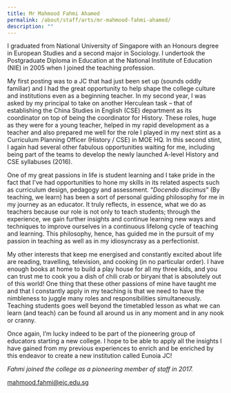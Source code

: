 ```yaml
---
title: Mr Mahmood Fahmi Ahamed
permalink: /about/staff/arts/mr-mahmood-fahmi-ahamed/
description: ""
---
```


I graduated from National University of Singapore with an Honours degree in European Studies and a second major in Sociology. I undertook the Postgraduate Diploma in Education at the National Institute of Education (NIE) in 2005 when I joined the teaching profession.

My first posting was to a JC that had just been set up (sounds oddly familiar) and I had the great opportunity to help shape the college culture and institutions even as a beginning teacher. In my second year, I was asked by my principal to take on another Herculean task – that of establishing the China Studies in English (CSE) department as its coordinator on top of being the coordinator for History. These roles, huge as they were for a young teacher, helped in my rapid development as a teacher and also prepared me well for the role I played in my next stint as a Curriculum Planning Officer (History / CSE) in MOE HQ. In this second stint, I again had several other fabulous opportunities waiting for me, including being part of the teams to develop the newly launched A-level History and CSE syllabuses (2016).

One of my great passions in life is student learning and I take pride in the fact that I’ve had opportunities to hone my skills in its related aspects such as curriculum design, pedagogy and assessment. “_Docendo discimus_” (By teaching, we learn) has been a sort of personal guiding philosophy for me in my journey as an educator. It truly reflects, in essence, what we do as teachers because our role is not only to teach students; through the experience, we gain further insights and continue learning new ways and techniques to improve ourselves in a continuous lifelong cycle of teaching and learning. This philosophy, hence, has guided me in the pursuit of my passion in teaching as well as in my idiosyncrasy as a perfectionist.

My other interests that keep me energised and constantly excited about life are reading, travelling, television, and cooking (in no particular order). I have enough books at home to build a play house for all my three kids, and you can trust me to cook you a dish of chili crab or biryani that is absolutely out of this world! One thing that these other passions of mine have taught me and that I constantly apply in my teaching is that we need to have the nimbleness to juggle many roles and responsibilities simultaneously. Teaching students goes well beyond the timetabled lesson as what we can learn (and teach) can be found all around us in any moment and in any nook or cranny.

Once again, I’m lucky indeed to be part of the pioneering group of educators starting a new college. I hope to be able to apply all the insights I have gained from my previous experiences to enrich and be enriched by this endeavor to create a new institution called Eunoia JC!

_Fahmi joined the college as a pioneering member of staff in 2017._

[mahmood.fahmi@ejc.edu.sg](mailto:mahmood.fahmi@ejc.edu.sg)